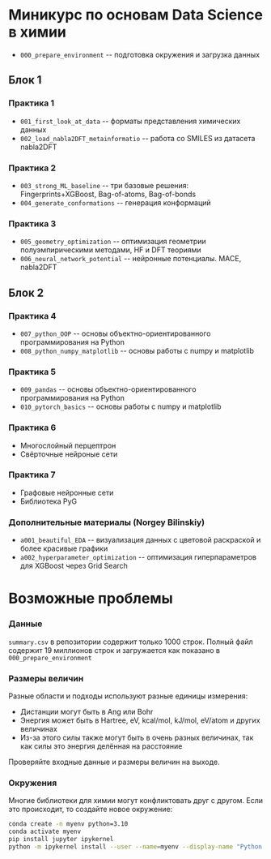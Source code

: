 # Миникурс по основам Data Science в химии

- `000_prepare_environment` -- подготовка окружения и загрузка данных

## Блок 1

### Практика 1
- `001_first_look_at_data` -- форматы представления химических данных
- `002_load_nabla2DFT_metainformatio` -- работа со SMILES из датасета nabla2DFT

### Практика 2
- `003_strong_ML_baseline` -- три базовые решения: Fingerprints+XGBoost, Bag-of-atoms, Bag-of-bonds
- `004_generate_conformations` -- генерация конформаций

### Практика 3
- `005_geometry_optimization` -- оптимизация геометрии полуэмпирическими методами, HF и DFT теориями
- `006_neural_network_potential` -- нейронные потенциалы. MACE, nabla2DFT

## Блок 2

### Практика 4
- `007_python_OOP` -- основы объектно-ориентированного программирования на Python
- `008_python_numpy_matplotlib` --  основы работы с numpy и matplotlib

### Практика 5
- `009_pandas` -- основы объектно-ориентированного программирования на Python
- `010_pytorch_basics` --  основы работы с numpy и matplotlib

### Практика 6
- Многослойный перцептрон
- Свёрточные нейроные сети

### Практика 7
- Графовые нейронные сети
- Библиотека PyG

### Дополнительные материалы (Norgey Bilinskiy)
- `a001_beautiful_EDA` -- визуализация данных с цветовой раскраской и более красивые графики
- `a002_hyperparameter_optimization` -- оптимизация гиперпараметров для XGBoost через Grid Search

# Возможные проблемы

### Данные

`summary.csv` в репозитории содержит только 1000 строк. Полный файл содержит 19 миллионов строк и загружается как показано в `000_prepare_environment`

### Размеры величин

Разные области и подходы используют разные единицы измерения:
- Дистанции могут быть в Ang или Bohr
- Энергия может быть в Hartree, eV, kcal/mol, kJ/mol, eV/atom и других величинах
- Из-за этого силы также могут быть в очень разных величинах, так как силы это энергия делённая на расстояние

Проверяйте входные данные и размеры величин на выходе.

### Окружения

Многие библиотеки для химии могут конфликтовать друг с другом. Если это происходит, то создайте новое окружение:

```bash
conda create -n myenv python=3.10
conda activate myenv
pip install jupyter ipykernel
python -m ipykernel install --user --name=myenv --display-name "Python (myenv)"
```

